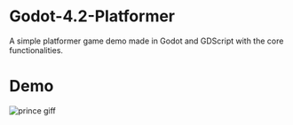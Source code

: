 # Godot-4.2-Platformer

A simple platformer game demo made in Godot and GDScript with the core functionalities.

# Demo

![prince giff](https://github.com/johntaraj/Godot-4.2-Platformer/assets/134852121/8cdc6a4e-db35-488d-a54b-1d3f12cee764)
